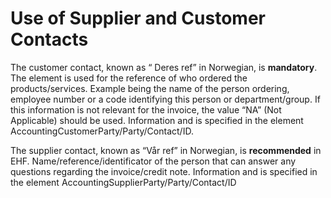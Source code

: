 # Use of Supplier and Customer Contacts

The customer contact, known as “ Deres ref” in Norwegian, is **mandatory**. The element is used for the reference of who ordered the products/services. Example being the name of the person ordering, employee number or a code identifying this person or department/group.  If this information is not relevant for the invoice, the value “NA” (Not Applicable) should be used. Information and is specified in the element AccountingCustomerParty/Party/Contact/ID.

The supplier contact, known as “Vår ref” in Norwegian, is **recommended** in EHF. Name/reference/identificator of the person that can answer any questions regarding the invoice/credit note. Information and is specified in the element AccountingSupplierParty/Party/Contact/ID
